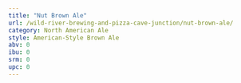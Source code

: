 ```yaml
---
title: "Nut Brown Ale"
url: /wild-river-brewing-and-pizza-cave-junction/nut-brown-ale/
category: North American Ale
style: American-Style Brown Ale
abv: 0
ibu: 0
srm: 0
upc: 0
---
```


